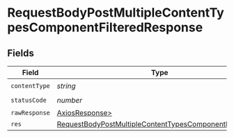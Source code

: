 # RequestBodyPostMultipleContentTypesComponentFilteredResponse


## Fields

| Field                                                                                                                                         | Type                                                                                                                                          | Required                                                                                                                                      | Description                                                                                                                                   |
| --------------------------------------------------------------------------------------------------------------------------------------------- | --------------------------------------------------------------------------------------------------------------------------------------------- | --------------------------------------------------------------------------------------------------------------------------------------------- | --------------------------------------------------------------------------------------------------------------------------------------------- |
| `contentType`                                                                                                                                 | *string*                                                                                                                                      | :heavy_check_mark:                                                                                                                            | N/A                                                                                                                                           |
| `statusCode`                                                                                                                                  | *number*                                                                                                                                      | :heavy_check_mark:                                                                                                                            | N/A                                                                                                                                           |
| `rawResponse`                                                                                                                                 | [AxiosResponse>](https://axios-http.com/docs/res_schema)                                                                                      | :heavy_minus_sign:                                                                                                                            | N/A                                                                                                                                           |
| `res`                                                                                                                                         | [RequestBodyPostMultipleContentTypesComponentFilteredRes](../../models/operations/requestbodypostmultiplecontenttypescomponentfilteredres.md) | :heavy_minus_sign:                                                                                                                            | OK                                                                                                                                            |
